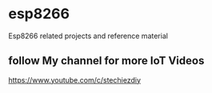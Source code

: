 # esp8266
Esp8266 related projects and reference material

## follow My channel for more IoT Videos
https://www.youtube.com/c/stechiezdiy



